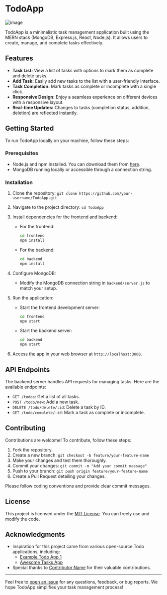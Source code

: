 # TodoApp

![image](https://github.com/mostafammagdy/TodoApp/assets/43654437/88bab061-7497-479a-bff6-a26346470f5b)
<!-- Replace with an actual screenshot if available -->

TodoApp is a minimalistic task management application built using the MERN stack (MongoDB, Express.js, React, Node.js). It allows users to create, manage, and complete tasks effectively.

## Features

- **Task List:** View a list of tasks with options to mark them as complete and delete tasks.
- **Add Task:** Easily add new tasks to the list with a user-friendly interface.
- **Task Completion:** Mark tasks as complete or incomplete with a single click.
- **Responsive Design:** Enjoy a seamless experience on different devices with a responsive layout.
- **Real-time Updates:** Changes to tasks (completion status, addition, deletion) are reflected instantly.

## Getting Started

To run TodoApp locally on your machine, follow these steps:

### Prerequisites

- Node.js and npm installed. You can download them from [here](https://nodejs.org/).
- MongoDB running locally or accessible through a connection string.

### Installation

1. Clone the repository: `git clone https://github.com/your-username/TodoApp.git`
2. Navigate to the project directory: `cd TodoApp`
3. Install dependencies for the frontend and backend:
   - For the frontend:
     ```sh
     cd frontend
     npm install
     ```
   - For the backend:
     ```sh
     cd backend
     npm install
     ```
4. Configure MongoDB:
   - Modify the MongoDB connection string in `backend/server.js` to match your setup.

5. Run the application:
   - Start the frontend development server:
     ```sh
     cd frontend
     npm start
     ```
   - Start the backend server:
     ```sh
     cd backend
     npm start
     ```

6. Access the app in your web browser at `http://localhost:3000`.

## API Endpoints

The backend server handles API requests for managing tasks. Here are the available endpoints:

- `GET /todos`: Get a list of all tasks.
- `POST /todo/new`: Add a new task.
- `DELETE /todo/delete/:id`: Delete a task by ID.
- `GET /todo/complete/:id`: Mark a task as complete or incomplete.

## Contributing

Contributions are welcome! To contribute, follow these steps:

1. Fork the repository.
2. Create a new branch: `git checkout -b feature/your-feature-name`
3. Make your changes and test them thoroughly.
4. Commit your changes: `git commit -m "Add your commit message"`
5. Push to your branch: `git push origin feature/your-feature-name`
6. Create a Pull Request detailing your changes.

Please follow coding conventions and provide clear commit messages.

## License

This project is licensed under the [MIT License](LICENSE). You can freely use and modify the code.

## Acknowledgments

- Inspiration for this project came from various open-source Todo applications, including:
  - [Example Todo App 1](https://github.com/exampleuser/example-todo-app)
  - [Awesome Tasks App](https://github.com/anotheruser/awesome-tasks)
- Special thanks to [Contributor Name](https://github.com/contributor) for their valuable contributions.

---

Feel free to [open an issue](https://github.com/your-username/TodoApp/issues) for any questions, feedback, or bug reports. We hope TodoApp simplifies your task management process!

